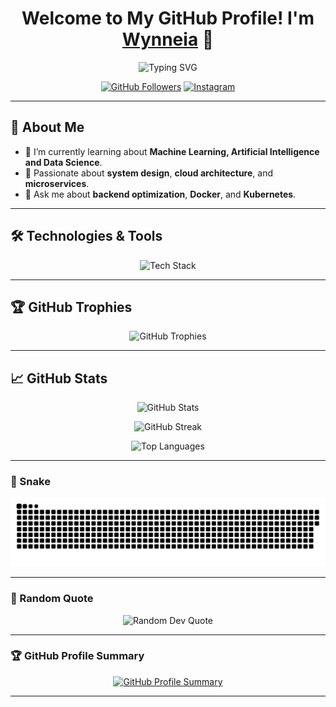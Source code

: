 <h1 align="center">Welcome to My GitHub Profile! I'm <a href="https://github.com/wynneia" target="_blank">Wynneia</a> 👋</h1>

<p align="center">
  <img src="https://readme-typing-svg.herokuapp.com?font=Fira+Code&size=28&pause=1000&color=F75C7E&center=true&width=500&lines=Backend+Developer;AI%2FML+Explorer;DSAI+Enthusiast;Building+The+Future" alt="Typing SVG" />
</p>

<p align="center">
  <a href="https://github.com/wynneia?tab=followers"><img src="https://img.shields.io/github/followers/wynneia?label=Followers&style=social" alt="GitHub Followers"></a>
  <a href="https://www.instagram.com/pi.equals3"><img src="https://img.shields.io/badge/Instagram-Follow-red?style=flat&logo=instagram" alt="Instagram"></a>
</p>

---

## 🚀 About Me

- 🌱 I’m currently learning about **Machine Learning, Artificial Intelligence and Data Science**.  
- 🔭 Passionate about **system design**, **cloud architecture**, and **microservices**.  
- 💬 Ask me about **backend optimization**, **Docker**, and **Kubernetes**.  

---

## 🛠️ Technologies & Tools

<p align="center">
  <img src="https://skillicons.dev/icons?i=python,django,flask,fastapi,java,spring,js,ts,nodejs,express,graphql,postgres,mongodb,redis,aws,azure,docker,kubernetes,linux,git,github&theme=dark" alt="Tech Stack" />
</p>

---

## 🏆 GitHub Trophies

<p align="center">
  <img src="https://github-trophies.vercel.app/?username=wynneia&theme=radical&no-frame=false&no-bg=true&margin-w=5" alt="GitHub Trophies" />
</p>

---

## 📈 GitHub Stats

<p align="center">
  <img src="https://github-readme-stats.vercel.app/api?username=wynneia&show_icons=true&theme=radical" alt="GitHub Stats" />
</p>

<p align="center">
  <img src="https://github-readme-streak-stats.herokuapp.com?user=wynneia&theme=radical&date_format=M%20j%5B%2C%20Y%5D" alt="GitHub Streak" />
</p>

<p align="center">
  <img src="https://github-readme-stats.vercel.app/api/top-langs/?username=wynneia&layout=compact&theme=radical" alt="Top Languages" />
</p>

---

### 🐍 Snake
<p align="center">
  <a href="https://github.com/Platane/snk">
    <img src="https://raw.githubusercontent.com/wynneia/snake/refs/heads/output/github-contribution-grid-snake-dark.svg" alt="GitHub Snake Game" />
  </a>
</p>

---

### 📝 Random Quote
<p align="center">
  <img src="https://quotes-github-readme.vercel.app/api?type=horizontal&theme=radical" alt="Random Dev Quote" />
</p>

---

### 🏆 GitHub Profile Summary

<p align="center">
  <a href="https://github.com/wynneia">
    <img src="https://github-profile-summary-cards.vercel.app/api/cards/profile-details?username=wynneia&theme=radical" alt="GitHub Profile Summary" />
  </a>
</p>

---

